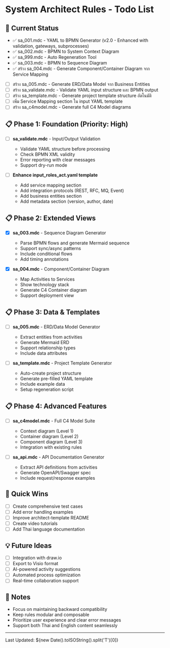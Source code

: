 # System Architect Rules - Todo List

## 📌 Current Status
- ✅ sa_001.mdc - YAML to BPMN Generator (v2.0 - Enhanced with validation, gateways, subprocesses)
- ✅ sa_002.mdc - BPMN to System Context Diagram
- ✅ sa_999.mdc - Auto Regeneration Tool
- ✅ sa_003.mdc - BPMN to Sequence Diagram
- ✅ สร้าง sa_004.mdc - Generate Component/Container Diagram จาก Service Mapping
- [ ] สร้าง sa_005.mdc - Generate ERD/Data Model จาก Business Entities
- [ ] สร้าง sa_validate.mdc - Validate YAML input structure และ BPMN output
- [ ] สร้าง sa_template.mdc - Generate project template structure อัตโนมัติ
- [ ] เพิ่ม Service Mapping section ใน input YAML template
- [ ] สร้าง sa_c4model.mdc - Generate full C4 Model diagrams

## 📋 Phase 1: Foundation (Priority: High)
- [ ] **sa_validate.mdc** - Input/Output Validation
  - Validate YAML structure before processing
  - Check BPMN XML validity
  - Error reporting with clear messages
  - Support dry-run mode

- [ ] **Enhance input_roles_act.yaml template**
  - Add service mapping section
  - Add integration protocols (REST, RFC, MQ, Event)
  - Add business entities section
  - Add metadata section (version, author, date)

## 📋 Phase 2: Extended Views
- [x] **sa_003.mdc** - Sequence Diagram Generator
  - Parse BPMN flows and generate Mermaid sequence
  - Support sync/async patterns
  - Include conditional flows
  - Add timing annotations

- [x] **sa_004.mdc** - Component/Container Diagram
  - Map Activities to Services
  - Show technology stack
  - Generate C4 Container diagram
  - Support deployment view

## 📋 Phase 3: Data & Templates
- [ ] **sa_005.mdc** - ERD/Data Model Generator
  - Extract entities from activities
  - Generate Mermaid ERD
  - Support relationship types
  - Include data attributes

- [ ] **sa_template.mdc** - Project Template Generator
  - Auto-create project structure
  - Generate pre-filled YAML template
  - Include example data
  - Setup regeneration script

## 📋 Phase 4: Advanced Features
- [ ] **sa_c4model.mdc** - Full C4 Model Suite
  - Context diagram (Level 1)
  - Container diagram (Level 2)
  - Component diagram (Level 3)
  - Integration with existing rules

- [ ] **sa_api.mdc** - API Documentation Generator
  - Extract API definitions from activities
  - Generate OpenAPI/Swagger spec
  - Include request/response examples

## 🎯 Quick Wins
- [ ] Create comprehensive test cases
- [ ] Add error handling examples
- [ ] Improve architect-template README
- [ ] Create video tutorials
- [ ] Add Thai language documentation

## 💡 Future Ideas
- [ ] Integration with draw.io
- [ ] Export to Visio format
- [ ] AI-powered activity suggestions
- [ ] Automated process optimization
- [ ] Real-time collaboration support

## 📝 Notes
- Focus on maintaining backward compatibility
- Keep rules modular and composable
- Prioritize user experience and clear error messages
- Support both Thai and English content seamlessly

---
Last Updated: ${new Date().toISOString().split('T')[0]}
